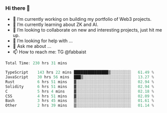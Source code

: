 ### Hi there 👋

- 🔭 I’m currently working on building my portfolio of Web3 projects. 
- 🌱 I’m currently learning about ZK and AI.
- 👯 I’m looking to collaborate on new and interesting projects, just hit me up. 
- 🤔 I’m looking for help with ... 
- 💬 Ask me about ...
- 📫 How to reach me: TG @fabbaist

<!--
**fabbaisteth/fabbaisteth** is a ✨ _special_ ✨ repository because its `README.md` (this file) appears on your GitHub profile.

Here are some ideas to get you started:

- 🔭 I’m currently working on ...
- 🌱 I’m currently learning ...
- 👯 I’m looking to collaborate on ...
- 🤔 I’m looking for help with ...
- 💬 Ask me about ...
- 📫 How to reach me: ...
- 😄 Pronouns: ...
- ⚡ Fun fact: ...
-->

<!--START_SECTION:waka-->

```rust
Total Time: 230 hrs 31 mins

TypeScript    143 hrs 22 mins ███████████████▒░░░░░░░░░   61.49 %
JavaScript    30 hrs 56 mins  ███▒░░░░░░░░░░░░░░░░░░░░░   13.27 %
Rust          6 hrs 51 mins   ▓░░░░░░░░░░░░░░░░░░░░░░░░   02.94 %
Solidity      6 hrs 51 mins   ▓░░░░░░░░░░░░░░░░░░░░░░░░   02.94 %
C             5 hrs 4 mins    ▓░░░░░░░░░░░░░░░░░░░░░░░░   02.18 %
CSS           4 hrs 51 mins   ▓░░░░░░░░░░░░░░░░░░░░░░░░   02.09 %
Bash          3 hrs 45 mins   ▒░░░░░░░░░░░░░░░░░░░░░░░░   01.61 %
Other         2 hrs 39 mins   ▒░░░░░░░░░░░░░░░░░░░░░░░░   01.14 %
```

<!--END_SECTION:waka-->
